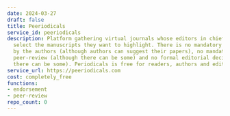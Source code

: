 ```yaml
---
date: 2024-03-27
draft: false
title: Peeriodicals
service_id: peeriodicals
description: Platform gathering virtual journals whose editors in chief are free to
  select the manuscripts they want to highlight. There is no mandatory formal submission
  by the authors (although authors can suggest their papers), no mandatory formal
  peer-review (although there can be some) and no formal editorial decision (although
  there can be some). Periodicals is free for readers, authors and editors.
service_url: https://peeriodicals.com
cost: completely_free
functions:
- endorsement
- peer-review
repo_count: 0
---
```



